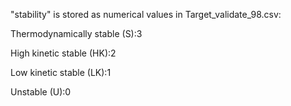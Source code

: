 "stability" is stored as numerical values in Target_validate_98.csv:


Thermodynamically stable (S):3

High kinetic stable (HK):2

Low kinetic stable (LK):1

Unstable (U):0
